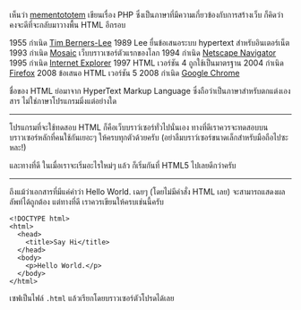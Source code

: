 ﻿เห็นว่า [mementototem](https://twitter.com/mementototem) เขียนเรื่อง PHP ซึ่งเป็นภาษาที่มีความเกี่ยวข้องกับการสร้างเว็บ ก็คิดว่าคงจะดีที่จะกลับมาวางพื้น HTML อีกรอบ

1955 กำเนิด [Tim Berners-Lee](http://en.wikipedia.org/wiki/Tim_Berners-Lee)
1989 Lee ยื่นข้อเสนอระบบ hypertext สำหรับอินเตอร์เน็ต
1993 กำเนิด [Mosaic](http://en.wikipedia.org/wiki/Mosaic_(web_browser)) เว็บบราวเซอร์ตัวแรกของโลก
1994 กำเนิด [Netscape Navigator](http://en.wikipedia.org/wiki/Netscape_Navigator)
1995 กำเนิด [Internet Explorer](http://en.wikipedia.org/wiki/Internet_Explorer_1)
1997 HTML เวอร์ชัน 4 ถูกใช้เป็นมาตรฐาน
2004 กำเนิด [Firefox](http://en.wikipedia.org/wiki/Firefox)
2008 ข้อเสนอ HTML เวอร์ชัน 5
2008 กำเนิด [Google Chrome](http://en.wikipedia.org/wiki/Google_Chrome)

ชื่อของ HTML ย่อมาจาก HyperText Markup Language ซึ่งถือว่าเป็นภาษาสำหรับตกแต่งเองสาร ไม่ใช่ภาษาโปรแกรมมิ่งแต่อย่างใด

---

โปรแกรมที่จะใช้ทดสอบ HTML ก็คือเว็บบราว์เซอร์ทั่วไปนั่นเอง ทางที่ดีเราควรจะทดสอบบนบราวเซอร์หลักที่คนใช้กันเยอะๆ ให้ครบทุกตัวด้วยครับ (อย่าลืมบราว์เซอร์ขนาดเล็กสำหรับมือถือไปซะหละ!)

และทางที่ดี ในเมื่อเราจะเริ่มอะไรใหม่ๆ แล้ว ก็เริ่มกันที่ HTML5 ไปเลยดีกว่าครับ

---

ถึงแม้ว่าเอกสารที่มีแค่คำว่า Hello World. เฉยๆ (โดยไม่มีคำสั่ง HTML เลย) จะสามารถแสดงผลลัพท์ได้ถูกต้อง แต่ทางที่ดี เราควรเขียนให้ครบเช่นนี้ครับ

    <!DOCTYPE html>
    <html>
      <head>
        <title>Say Hi</title>
      </head>
      <body>
        <p>Hello World.</p>
      </body>
    </html>

เซฟเป็นไฟล์ `.html` แล้วเรียกโดยบราวเซอร์ตัวโปรดได้เลย
